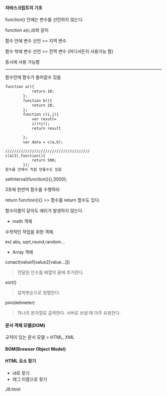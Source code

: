 #### 자바스크립트의 기초

function() 안에는 변수를 선언하지 않는다.

function a(c,d)와 같이



함수 안에 변수 선언 >> 지역 변수

함수 밖에 변수 선언 >> 전역 변수 (어디서든지 사용가능 함)



동시에 사용 가능함

----------------------------------------------

함수안에 함수가 들어갈수 있음

```html
function a(){
			return 10;
		};
		function b(){
			return 20;
		};
		function c(i,j){
			var result=
			i()+j();
			return result

		};
		var data = c(a,b);

//////////////////////////////////////
c(a(2),function(){
			return 500;
		});
함수를 안에서 직접 만들수도 있음
```

setInterval(function(){},3000);

3초에 한번씩 함수를 수행하라



return function(){} >> 함수를 return 할수도 있다.



함수이름이 같아도 에러가 발생하지 않는다.

* math 객체

수학적인 작업을 위한 객체.

ex) abs, sqrt,round,random...



* Array 객체

conact(value1[value2[value...]])

> 전달된 인수를 배열의 끝에 추가한다.



sort()

> 알파벳순으로 정렬한다.



join(delimeter)

> 하나의 문자열로 출력한다. 서버로 보낼 때 아주 유용한다.



#### 문서 객체 모델(DOM)

규칙이 있는 문서 모델 > HTML, XML



#### BOM(Browser Object Model)



#### HTML 요소 찾기

* id로 찾기
* 태그 이름으로 찾기 

J9.html